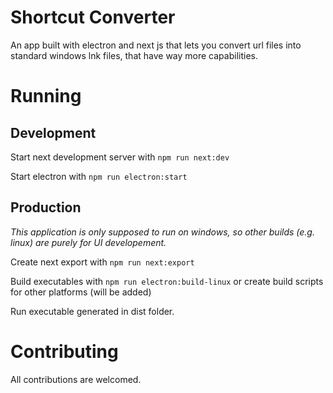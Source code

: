 # Shortcut Converter

An app built with electron and next js that lets you convert url files into standard windows lnk files, that have way more capabilities.

# Running

## Development

Start next development server with `npm run next:dev`

Start electron with `npm run electron:start`

## Production

_This application is only supposed to run on windows, so other builds (e.g. linux) are purely for UI developement._

Create next export with `npm run next:export`

Build executables with `npm run electron:build-linux` or create build scripts for other platforms (will be added)

Run executable generated in dist folder.

# Contributing

All contributions are welcomed.
